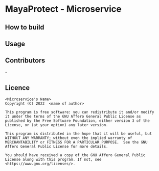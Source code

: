 # MayaProtect - Microservice <INSERT NAME>

<Microservice description>
<Last build info>

## How to build

## Usage

## Contributors
<firstname> <lastname> - <email>

## Licence

```plaintext
<Microservice's Name>
Copyright (C) 2022  <name of author>

This program is free software: you can redistribute it and/or modify it under the terms of the GNU Affero General Public License as published by the Free Software Foundation, either version 3 of the License, or (at your option) any later version.

This program is distributed in the hope that it will be useful, but WITHOUT ANY WARRANTY; without even the implied warranty of MERCHANTABILITY or FITNESS FOR A PARTICULAR PURPOSE.  See the GNU Affero General Public License for more details.

You should have received a copy of the GNU Affero General Public License along with this program. If not, see <https://www.gnu.org/licenses/>.
```
